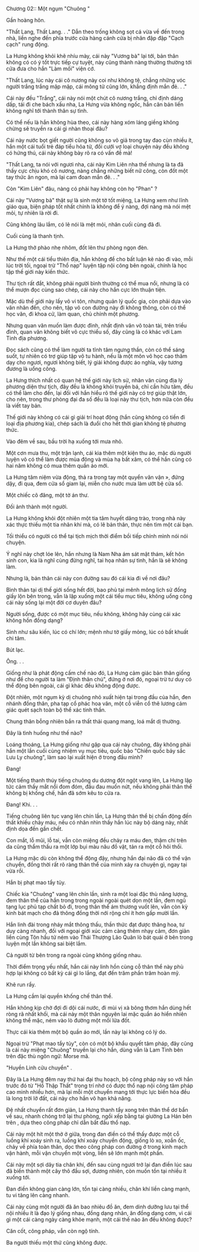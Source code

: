 




Chương 02:: Một ngụm "Chuông "


Gần hoàng hôn.

"Thất Lang, Thất Lang. . ." Dẫn theo trống không sọt cá vừa về đến trong nhà, liền nghe đến phía trước cửa hàng cánh cửa bị nhân đập đập "Cạch cạch" rung động.

La Hưng không khỏi khẽ nhíu mày, cái này "Vương bà" lại tới, bản thân không có có ý tốt trực tiếp cự tuyệt, này cũng thành nàng thường thường tới cửa đưa cho hắn "Làm mối" viện cớ.

"Thất Lang, lúc này cái cô nương này coi như không tệ, chẳng những vóc người trắng trắng mập mập, cái mông tử cũng lớn, khẳng định mắn đẻ. . ."

Cái này đều "Trắng", cái này nói một chút cô nương trắng, chỉ định dáng dấp, tái đi che bách xấu nha, La Hưng vừa không ngốc, hắn căn bản liền không nghĩ tới thành thân sự tình.

Có thể nếu là hắn không hùa theo, cái này hàng xóm láng giềng không chừng sẽ truyền ra cái gì nhàn thoại đâu?

Cái này nước bọt giết người cũng không so võ giả trong tay đao cùn nhiều ít, hắn một cái tuổi trẻ đáp tiểu hỏa tử, đối cưới vợ loại chuyện này đều không có hứng thú, cái này không bày rõ ra có vấn đề mà!

"Thất Lang, ta nói với ngươi nha, cái này Kim Liên nha thế nhưng là ta đã thấy cực chịu khó cô nương, nàng chẳng những biết nữ công, còn đốt một tay thức ăn ngon, mà lại cam đoan mắn đẻ. . ."

Còn "Kim Liên" đâu, nàng có phải hay không còn họ "Phan" ?

Cái này "Vương bà" thật sự là sinh một tờ tốt miệng, La Hưng xem như lĩnh giáo qua, biện pháp tốt nhất chính là không để ý nàng, đợi nàng mà nói mệt mỏi, tự nhiên là rời đi.

Cũng không lâu lắm, có lẽ nói là mệt mỏi, nhân cuối cùng đã đi.

Cuối cùng là thanh tịnh.

La Hưng thở phào nhẹ nhõm, đốt lên thư phòng ngọn đèn.

Như thế một cái tiểu thiên địa, hắn không để cho bất luận kẻ nào đi vào, mỗi lúc trời tối, ngoại trừ "Thổ nạp" luyện tập nội công bên ngoài, chính là học tập thế giới này kiến thức.

Thư tịch rất đắt, không phải người bình thường có thể mua nổi, nhưng là có thể mượn đọc cùng sao chép, cái này cho hắn cực lớn thuận tiện.

Mặc dù thế giới này lấy võ vi tôn, nhưng quản lý quốc gia, còn phải dựa vào văn nhân đến, cho nên, tập võ con đường này đi không thông, còn có thể học văn, đi khoa cử, làm quan, chủ chính một phương.

Nhưng quan văn muốn làm được đỉnh, nhất định văn võ toàn tài, trên triều đình, quan văn không biết võ cực thiểu số, đây cũng là có khác với Lam Tinh địa phương.

Đọc sách cũng có thể làm người ta tĩnh tâm ngưng thần, còn có thể sáng suốt, tự nhiên có trợ giúp tập võ tu hành, nếu là một môn võ học cao thâm dạy cho ngươi, ngươi không biết, lý giải không được áo nghĩa, vậy tương đương là uổng công.

La Hưng thích nhất có quan hệ thế giới này lịch sử, nhân văn cùng địa lý phương diện thư tịch, đây đều là không khỏi truyền bá, chỉ cần hữu tâm, đều có thể làm cho đến, lại đối với hắn hiểu rõ thế giới này có trợ giúp thật lớn, cho nên, trong thư phòng đại đa số đều là loại này thư tịch, hơn nữa còn đều là viết tay bản.

Thế giới này không có cái gì giải trí hoạt động (hắn cũng không có tiền đi loại địa phương kia), chép sách là đuổi cho hết thời gian không tệ phương thức.

Vào đêm về sau, bầu trời hạ xuống tới mưa nhỏ.

Một cơn mưa thu, một trận lạnh, cái kia thêm một kiện thu áo, mặc dù người luyện võ có thể làm được mùa đông và mùa hạ bất xâm, có thể hắn cũng có hai năm không có mua thêm quần áo mới.

La Hưng tâm niệm vừa động, thả ra trong tay một quyển văn vận », đứng dậy, đi qua, đem cửa sổ giam lại, miễn cho nước mưa làm ướt bệ cửa sổ.

Một chiếc cô đăng, một tờ án thư.

Đối ảnh thành một người.

La Hưng không khỏi đột nhiên một tia tâm huyết dâng trào, trong nhà này xác thực thiếu một tia nhân khí mà, có lẽ bản thân, thực nên tìm một cái bạn.

Tối thiểu có người có thể tại tịch mịch thời điểm bồi tiếp chính mình nói nói chuyện.

Ý nghĩ này chợt lóe lên, hắn nhưng là Nam Nha ám sát mật thám, kết hôn sinh con, kia là nghĩ cùng đừng nghĩ, tai họa nhân sự tình, hắn là sẽ không làm.

Nhưng là, bản thân cái này con đường sau đó cái kia đi về nơi đâu?

Bình thản tại dị thế giới sống hết đời, bao phủ tại mênh mông lịch sử đống giấy lộn bên trong, vẫn là lập xuống một cái tiểu mục tiêu, không uổng công cái này sống lại một đời cơ duyên đâu?

Người sống, được có một mục tiêu, nếu không, không hãy cùng cái xác không hồn đồng dạng?

Sinh như sâu kiến, lúc có chí lớn; mệnh như tờ giấy mỏng, lúc có bất khuất chi tâm.

Bút lạc.

Ông. . .

Giống như là phát động cấm chế nào đó, La Hưng cảm giác bản thân giống như để cho người ta làm "Định thân chú", đứng ở nơi đó, ngoại trừ tư duy có thể động bên ngoài, cái gì khác đều không động được.

Đột nhiên, một ngụm kỳ dị chuông nhỏ xuất hiện tại trong đầu của hắn, đen nhánh đồng thân, pha tạp cổ phác hoa văn, một cỗ viễn cổ thê lương cảm giác quét sạch toàn bộ thể xác tinh thần.

Chung thân bỗng nhiên bắn ra thất thải quang mang, loá mắt dị thường.

Đây là tình huống như thế nào?

Loáng thoáng, La Hưng giống như gặp qua cái này chuông, đây không phải hắn một lần cuối cùng nhiệm vụ mục tiêu, quốc bảo "Chiến quốc bảy sắc Lưu Ly chuông", làm sao lại xuất hiện ở trong đầu mình?

Đang!

Một tiếng thanh thúy tiếng chuông du dương đột ngột vang lên, La Hưng lập tức cảm thấy mắt nổi đom đóm, đầu đau muốn nứt, nếu không phải thân thể không bị khống chế, hắn đã sớm kêu to cửa ra.

Đang! Khi. . .

Tiếng chuông liên tục vang lên chín lần, La Hưng thân thể bị chấn động đến thất khiếu chảy máu, nếu có nhân nhìn thấy hắn lúc này bộ dáng này, nhất định dọa đến gần chết.

Con mắt, lỗ mũi, lỗ tai, vẫn còn miệng đều chảy ra máu đen, thậm chí trên da cũng thẩm thấu ra một lớp bụi màu nâu đồ vật, tản ra một cỗ hôi thối.

La Hưng mặc dù còn không thể động đậy, nhưng hắn đại não đã có thể vận chuyển, đồng thời rất rõ ràng thân thể của mình xảy ra chuyện gì, ngay tại vừa rồi.

Hắn bị phạt mao tẩy tủy.

Chiếc kia "Chuông" vang lên chín lần, sinh ra một loại đặc thù năng lượng, đem thân thể của hắn trong trong ngoài ngoài quét dọn một lần, đem ngũ tạng lục phủ tạp chất bỏ đi, trong thân thể ám thương vuốt lên, vẫn còn kỳ kinh bát mạch cho đả thông đồng thời nới rộng chí ít hơn gấp mười lần.

Hắn linh đài trong nháy mắt thông thấu, thần thức đạt được thăng hoa, tư duy càng nhanh, đối với ngoại giới xúc cảm càng thêm nhạy cảm, đơn giản liền cùng Tôn hầu tử ném vào Thái Thượng Lão Quân lò bát quái ở bên trong luyện một lần không sai biệt lắm.

Cả người từ bên trong ra ngoài cũng không giống nhau.

Thời điểm trọng yếu nhất, hắn cái này linh hồn cùng cỗ thân thể này phù hợp lại không có bất kỳ cái gì lo lắng, đạt đến trăm phần trăm hoàn mỹ.

Khẽ run rẩy.

La Hưng cầm lại quyền khống chế thân thể.

Hắn không kịp chờ đợi đi dội cái nước, đi mùi vị xà bông thơm hắn dùng hết ròng rã nhất khối, mà cái này một thân nguyên lai mặc quần áo hiển nhiên không thể mặc, ném vào lò đường một mồi lửa đốt.

Thực cái kia thêm một bộ quần áo mới, lần này lại không có lý do.

Ngoại trừ "Phạt mao tẩy tủy", còn có một bộ khẩu quyết tâm pháp, đây cũng là cái này miệng "Chuông" truyền lại cho hắn, dùng vẫn là Lam Tinh bên trên đặc thù ngôn ngữ: Morse mã.

"Huyền Linh cửu chuyển" .

Đây là La Hưng đêm nay thứ hai đại thu hoạch, bộ công pháp này so với hắn trước đó từ "Hồ Thập Thất" trong trí nhớ có được thổ nạp nội công tâm pháp cao minh nhiều hơn, mà lại mỗi một chuyển mang tới thực lực biến hóa đều là long trời lở đất, cái này cho hắn vô hạn khả năng.

Đệ nhất chuyển rất đơn giản, La Hưng thanh tẩy xong trên thân thể dơ bẩn về sau, nhanh chóng trở lại thư phòng, ngồi xếp bằng tại giường La Hán bên trên , dựa theo công pháp chỉ dẫn bắt đầu thổ nạp.

Cái này một hít một thở ở giữa, trong đan điền có thể thấy được một cỗ luồng khí xoáy sinh ra, luồng khí xoáy chuyển động, giống lò xo, xoắn ốc, chảy về phía toàn thân, dọc theo công pháp con đường ở trong kinh mạch vận hành, mỗi vận chuyển một vòng, liền sẽ lớn mạnh một phần.

Cái này một sợi dây tia chân khí, đến sau cùng ngươi trở lại đan điền lúc sau đã biến thành một cây thô đầu sợi, đương nhiên, còn muốn tồn tại nhiều ít xuống tới.

Đan điền không gian càng lớn, tồn tại càng nhiều, chân khí liền càng mạnh, tu vi tăng lên càng nhanh.

Cái này cùng một người đã ăn bao nhiêu đồ ăn, đem dinh dưỡng lưu tại thể nội nhiều ít là đạo lý giống nhau, đồng dạng nhân, ăn đồng dạng cơm, vì cái gì một cái càng ngày càng khỏe mạnh, một cái thế nào ăn đều không được?

Căn cốt, công pháp, vẫn còn ngộ tính.

Ba người thiếu một thứ cũng không được.




